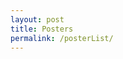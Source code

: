 ```yaml
---
layout: post
title: Posters
permalink: /posterList/
---
```

|  |                                                                                                                        |
|--|------------------------------------------------------------------------------------------------------------------------|

